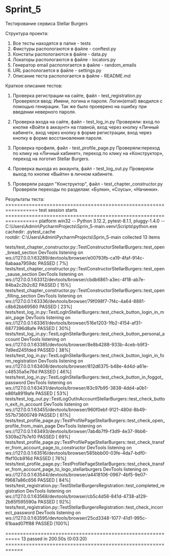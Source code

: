 # Sprint_5
Тестирование сервиса Stellar Burgers

Структура проекта:
1) Все тесты находятся в папке - tests
2) Фикстуры распологаются в файле - conftest.py
3) Констаты распологаются в файле - data.py
4) Локаторы распологаются в файле - locators.py
5) Генератор email распологается в файле - random_emails
6) URL распологается в файле - settings.py
7) Описание теста распологается в файле - README.md

Краткое описание тестов:
1) Проверка регистрации на сайте, файл - test_registration.py
Проверялся ввод: Имени, логина и пароля. Логин(email) вводился с помощью генирации.
Так же было проеврено на ошибку при введении неверного пароля.

2) Проверка входа на сайте, файл - test_log_in.py
Проверяли: вход по кнопке «Войти в аккаунт» на главной, вход через кнопку «Личный кабинет», вход через кнопку в форме регистрации, вход через кнопку в форме восстановления пароля.

3) Проверка профиля, файл - test_profile_page.py
Проверяли:переход по клику на «Личный кабинет», переход по клику на «Конструктор», переход на логотип Stellar Burgers.

4) Проверка выхода из аккаунта, файл - test_log_out.py
Проверяли выход по кнопке «Выйти» в личном кабинете.

5) Проверяли раздел "Конструктор", файл - test_chapter_constructor.py
Проверяли переходы по разделам: «Булки», «Соусы», «Начинки».


Результаты теста:
================================================================= test session starts =================================================================
platform win32 -- Python 3.12.2, pytest-8.1.1, pluggy-1.4.0 -- C:\Users\Admin\PycharmProjects\Sprin_5-main\.venv\Scripts\python.exe
cachedir: .pytest_cache                                                                                                            
rootdir: C:\Users\Admin\PycharmProjects\Sprin_5-main
collected 13 items

tests/test_chapter_constructor.py::TestConstructorStellarBurgers::test_open_bread_section
DevTools listening on ws://127.0.0.1:63289/devtools/browser/e00793fb-ca19-4faf-914c-6abaaa7959dc
PASSED                                                 [  7%]
tests/test_chapter_constructor.py::TestConstructorStellarBurgers::test_open_sause_section 
DevTools listening on ws://127.0.0.1:63312/devtools/browser/cbdb6861-a3ec-4f18-ab7e-84ba2c2b2c82
PASSED                                                 [ 15%]
tests/test_chapter_constructor.py::TestConstructorStellarBurgers::test_open_filling_section 
DevTools listening on ws://127.0.0.1:63336/devtools/browser/79f098f7-7f4c-4a64-8881-c8b62bb69560
PASSED                                               [ 23%]
tests/test_log_in.py::TestLogInStellarBurgers::test_check_button_login_in_main_page 
DevTools listening on ws://127.0.0.1:63361/devtools/browser/516e1203-1fb2-4154-af31-6877396d8afe
PASSED                                                       [ 30%]
tests/test_log_in.py::TestLogInStellarBurgers::test_check_button_personal_account 
DevTools listening on ws://127.0.0.1:63385/devtools/browser/8e8b4288-933b-4ceb-b9f3-7d9ed245fded
PASSED                                                         [ 38%]
tests/test_log_in.py::TestLogInStellarBurgers::test_check_button_login_in_form_registration 
DevTools listening on ws://127.0.0.1:63408/devtools/browser/812d6375-b48e-4d4d-a61e-c48535a5e76d
PASSED                                               [ 46%]
tests/test_log_in.py::TestLogInStellarBurgers::test_check_button_in_foggot_password 
DevTools listening on ws://127.0.0.1:63431/devtools/browser/83c97b95-3838-4dd4-a0b1-e86fa8919afe
PASSED                                                       [ 53%]
tests/test_log_out.py::TestLogOutInAccountStellarBurgers::test_check_button_exit_in_account 
DevTools listening on ws://127.0.0.1:63455/devtools/browser/960f0ebf-9121-480d-8b49-557b73600749
PASSED                                               [ 61%]
tests/test_profile_page.py::TestProfilePageStellarBurgers::test_check_open_profile_from_main_page 
DevTools listening on ws://127.0.0.1:63493/devtools/browser/7ab4b7f9-f3d9-4e37-9bb6-5309a27b7e10
PASSED                                         [ 69%]
tests/test_profile_page.py::TestProfilePageStellarBurgers::test_check_transfer_from_account_page_to_constructor 
DevTools listening on ws://127.0.0.1:63516/devtools/browser/585bbb00-03fe-4da7-bdf0-ffef10cb916d
PASSED                           [ 76%]
tests/test_profile_page.py::TestProfilePageStellarBurgers::test_check_transfer_from_account_page_to_logo_stellarburgers 
DevTools listening on ws://127.0.0.1:63544/devtools/browser/a4418106-0967-4bf5-9e07-f9687a86c656
PASSED                   [ 84%]
tests/test_registration.py::TestStellarBurgersRegistration::test_completed_registration 
DevTools listening on ws://127.0.0.1:63568/devtools/browser/cb5c4d56-841d-4738-a129-2b85f595590a
PASSED                                                   [ 92%]
tests/test_registration.py::TestStellarBurgersRegistration::test_check_incorrect_password 
DevTools listening on ws://127.0.0.1:63595/devtools/browser/25cd3348-1077-41d1-995c-61baad07ff88
PASSED                                                 [100%]

=========================================================== 13 passed in 200.50s (0:03:20) ============================================================ 